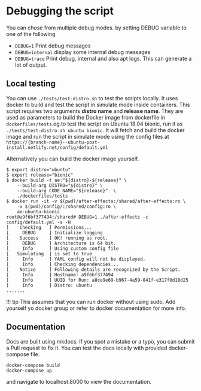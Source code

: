 # Debugging the script

You can chose from multiple debug modes. by setting DEBUG variable to one of the following

- `DEBUG=1` Print debug messages
- `DEBUG=internal` display some internal debug messages
- `DEBUG=trace` Print debug, internal and also apt logs.
This can generate a lot of output.

## Local testing

You can use `./tests/test-distro.sh` to test the scripts locally. It uses docker to build and test the script in simulate mode inside
containers. This script requires two arguments __distro name__ and __release name__. They are used as parameters to build the Docker image from dockerfile in `dockerfiles/tests`.eg.to test the script on Ubuntu 18.04 bionic, run it as
`./tests/test-distro.sh ubuntu bionic`. It will fetch and build the docker image and run the script in simulate mode using the config files at `https://{branch-name}--ubuntu-post-install.netlify.net/config/default.yml`

Alternatively you can build the docker image yourself.

```console
$ export distro="ubuntu"
$ export release="bionic"
$ docker build -t ae:"${distro}-${release}" \
    --build-arg DISTRO="${distro}" \
    --build-arg CODE_NAME="${release}"  \
    ./dockerfiles/tests
$ docker run -it -v $(pwd)/after-effects:/shared/after-effects:ro \
    -v $(pwd)/config/:/shared/config:ro \
    ae:ubuntu-bionic
root@a9f6bf377494:/shared# DEBUG=1 ./after-effects -c config/default.yml -s -H
[    Checking   ] Permissions...
[     DEBUG     ] Initialize logging
[    Success    ] OK! running as root.
[     DEBUG     ] Architecture is 64 bit.
[     Info      ] Using custom config file
[   Simulating  ] is set to true
[     Info      ] YAML config will not be displayed.
[     Info      ] Checking dependencies...
[    Notice     ] Following details are recognized by the Script.
[     Info      ] Hostname: a9f6bf377494
[     Info      ] UUID for Run: a8ce9e69-b967-4a59-841f-e317f0d18d25
[     Info      ] Distro: ubuntu
.......
```

!!! tip
    This assumes that you can run docker without using sudo. Add yourself yo docker group or refer to docker documentation
    for more info.

## Documentation

Docs are built using mkdocs. If you spot a mistake or a typo, you can submit a Pull request to fix it.
You can test the docs locally with provided docker-compose file.

```console
docker-compose build
docker-compose up
```

and navigate to localhost:8000 to view the documentation.
